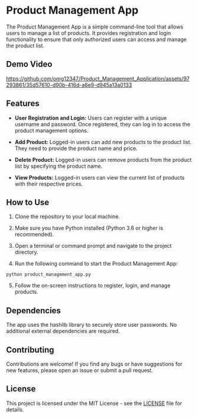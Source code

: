 # Product Management App

The Product Management App is a simple command-line tool that allows users to manage a list of products. It provides registration and login functionality to ensure that only authorized users can access and manage the product list.

## Demo Video



https://github.com/omg12347/Product_Management_Application/assets/97293861/35d57610-d90b-416d-a6e9-d945a13a0133



## Features

- **User Registration and Login:** Users can register with a unique username and password. Once registered, they can log in to access the product management options.

- **Add Product:** Logged-in users can add new products to the product list. They need to provide the product name and price.

- **Delete Product:** Logged-in users can remove products from the product list by specifying the product name.

- **View Products:** Logged-in users can view the current list of products with their respective prices.

## How to Use

1. Clone the repository to your local machine.

2. Make sure you have Python installed (Python 3.6 or higher is recommended).

3. Open a terminal or command prompt and navigate to the project directory.

4. Run the following command to start the Product Management App:

```
python product_management_app.py
```

5. Follow the on-screen instructions to register, login, and manage products.

## Dependencies

The app uses the hashlib library to securely store user passwords. No additional external dependencies are required.


## Contributing

Contributions are welcome! If you find any bugs or have suggestions for new features, please open an issue or submit a pull request.

## License

This project is licensed under the MIT License - see the [LICENSE](LICENSE) file for details.
